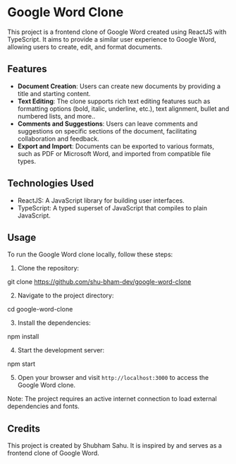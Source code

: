 # Google Word Clone

This project is a frontend clone of Google Word created using ReactJS with TypeScript. It aims to provide a similar user experience to Google Word, allowing users to create, edit, and format documents.

## Features

- **Document Creation**: Users can create new documents by providing a title and starting content.
- **Text Editing**: The clone supports rich text editing features such as formatting options (bold, italic, underline, etc.), text alignment, bullet and numbered lists, and more..
- **Comments and Suggestions**: Users can leave comments and suggestions on specific sections of the document, facilitating collaboration and feedback.
- **Export and Import**: Documents can be exported to various formats, such as PDF or Microsoft Word, and imported from compatible file types.

## Technologies Used

- ReactJS: A JavaScript library for building user interfaces.
- TypeScript: A typed superset of JavaScript that compiles to plain JavaScript.

## Usage

To run the Google Word clone locally, follow these steps:

1. Clone the repository:

git clone https://github.com/shu-bham-dev/google-word-clone

2. Navigate to the project directory:

cd google-word-clone

3. Install the dependencies:

npm install

4. Start the development server:

npm start

5. Open your browser and visit `http://localhost:3000` to access the Google Word clone.

Note: The project requires an active internet connection to load external dependencies and fonts.

## Credits

This project is created by Shubham Sahu. It is inspired by and serves as a frontend clone of Google Word.
